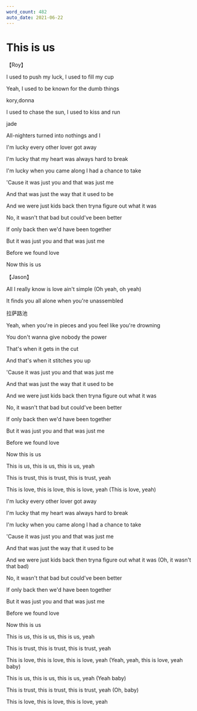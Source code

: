 ```yaml
---
word_count: 482
auto_date: 2021-06-22
---
```


# This is us

【Roy】

I used to push my luck, I used to fill my cup

Yeah, I used to be known for the dumb things

kory,donna

I used to chase the sun, I used to kiss and run

jade

All-nighters turned into nothings and I

I'm lucky every other lover got away

I'm lucky that my heart was always hard to break

I'm lucky when you came along I had a chance to take

'Cause it was just you and that was just me

And that was just the way that it used to be

And we were just kids back then tryna figure out what it was

No, it wasn't that bad but could've been better

If only back then we'd have been together

But it was just you and that was just me

Before we found love

Now this is us

【Jason】

All I really know is love ain't simple (Oh yeah, oh yeah)

It finds you all alone when you're unassembled

拉萨路池

Yeah, when you're in pieces and you feel like you're drowning

You don't wanna give nobody the power

That's when it gets in the cut

And that's when it stitches you up

'Cause it was just you and that was just me

And that was just the way that it used to be

And we were just kids back then tryna figure out what it was

No, it wasn't that bad but could've been better

If only back then we'd have been together

But it was just you and that was just me

Before we found love

Now this is us

This is us, this is us, this is us, yeah

This is trust, this is trust, this is trust, yeah

This is love, this is love, this is love, yeah (This is love, yeah)

I'm lucky every other lover got away

I'm lucky that my heart was always hard to break

I'm lucky when you came along I had a chance to take

'Cause it was just you and that was just me

And that was just the way that it used to be

And we were just kids back then tryna figure out what it was (Oh, it wasn't that bad)

No, it wasn't that bad but could've been better

If only back then we'd have been together

But it was just you and that was just me

Before we found love

Now this is us

This is us, this is us, this is us, yeah

This is trust, this is trust, this is trust, yeah

This is love, this is love, this is love, yeah (Yeah, yeah, this is love, yeah baby)

This is us, this is us, this is us, yeah (Yeah baby)

This is trust, this is trust, this is trust, yeah (Oh, baby)

This is love, this is love, this is love, yeah

